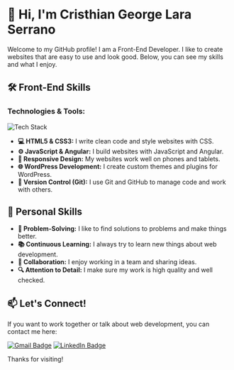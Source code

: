 # 👋 Hi, I'm Cristhian George Lara Serrano

Welcome to my GitHub profile! I am a Front-End Developer. I like to create websites that are easy to use and look good. Below, you can see my skills and what I enjoy.

## 🛠️ Front-End Skills

### **Technologies & Tools:**

<p align="left">
  <img src="https://skillicons.dev/icons?i=html,css,js,angular,wordpress,php,git,github" alt="Tech Stack" />
</p>

- **💻 HTML5 & CSS3:** I write clean code and style websites with CSS.
- **⚙️ JavaScript & Angular:** I build websites with JavaScript and Angular.
- **📱 Responsive Design:** My websites work well on phones and tablets.
- **🌐 WordPress Development:** I create custom themes and plugins for WordPress.
- **🔧 Version Control (Git):** I use Git and GitHub to manage code and work with others.

## 🌟 Personal Skills

- **🧩 Problem-Solving:** I like to find solutions to problems and make things better.
- **📚 Continuous Learning:** I always try to learn new things about web development.
- **🤝 Collaboration:** I enjoy working in a team and sharing ideas.
- **🔍 Attention to Detail:** I make sure my work is high quality and well checked.

## 📫 Let's Connect!

If you want to work together or talk about web development, you can contact me here:

[![Gmail Badge](https://img.shields.io/badge/Email-me-red?style=for-the-badge&logo=gmail&logoColor=white)](mailto:cristianlaraserrano14@gmail.com)
[![LinkedIn Badge](https://img.shields.io/badge/LinkedIn-connect-blue?style=for-the-badge&logo=linkedin&logoColor=white)](https://www.linkedin.com/in/cristhian-g-lara-60b3a05a/)

Thanks for visiting!
